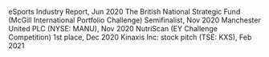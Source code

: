 eSports Industry Report, Jun 2020
The British National Strategic Fund (McGill International Portfolio Challenge) Semifinalist, Nov 2020
Manchester United PLC (NYSE: MANU), Nov 2020
NutriScan (EY Challenge Competition) 1st place, Dec 2020
Kinaxis Inc: stock pitch (TSE: KXS), Feb 2021
